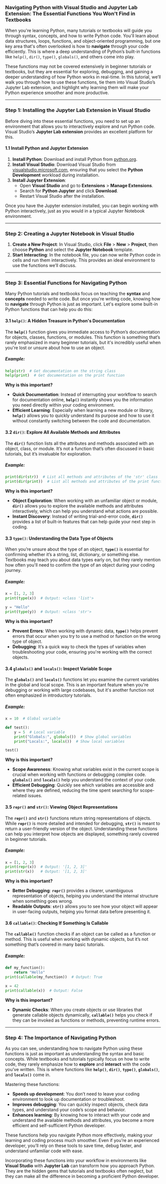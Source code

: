 
### Navigating Python with Visual Studio and Jupyter Lab Extension: The Essential Functions You Won't Find in Textbooks

When you're learning Python, many tutorials or textbooks will guide you through syntax, concepts, and how to write Python code. You'll learn about data structures, loops, functions, and object-oriented programming, but one key area that's often overlooked is how to **navigate** through your code efficiently. This is where a deep understanding of Python’s built-in functions like `help()`, `dir()`, `type()`, `globals()`, and others come into play.

These functions may not be covered extensively in beginner tutorials or textbooks, but they are essential for exploring, debugging, and gaining a deeper understanding of how Python works in real-time. In this tutorial, we’ll walk you through how to use these functions, tie them into Visual Studio’s Jupyter Lab extension, and highlight why learning them will make your Python experience smoother and more productive.

----------

### Step 1: Installing the Jupyter Lab Extension in Visual Studio

Before diving into these essential functions, you need to set up an environment that allows you to interactively explore and run Python code. Visual Studio’s **Jupyter Lab extension** provides an excellent platform for this.

#### **1.1 Install Python and Jupyter Extension**

1.  **Install Python**: Download and install Python from [python.org](https://www.python.org/downloads/).
2.  **Install Visual Studio**: Download Visual Studio from [visualstudio.microsoft.com](https://visualstudio.microsoft.com/), ensuring that you select the **Python Development** workload during installation.
3.  **Install Jupyter Extension**:
    -   Open **Visual Studio** and go to **Extensions** > **Manage Extensions**.
    -   Search for **Python Jupyter** and click **Download**.
    -   Restart Visual Studio after the installation.

Once you have the Jupyter extension installed, you can begin working with Python interactively, just as you would in a typical Jupyter Notebook environment.

----------

### Step 2: Creating a Jupyter Notebook in Visual Studio

1.  **Create a New Project**: In Visual Studio, click **File** > **New** > **Project**, then choose **Python** and select the **Jupyter Notebook** template.
2.  **Start Interacting**: In the notebook file, you can now write Python code in cells and run them interactively. This provides an ideal environment to use the functions we’ll discuss.

----------

### Step 3: Essential Functions for Navigating Python

Many Python tutorials and textbooks focus on teaching the **syntax** and **concepts** needed to write code. But once you're writing code, knowing how to **navigate** through Python is just as important. Let's explore some built-in Python functions that can help you do this:

#### **3.1 `help()`**: A Hidden Treasure in Python's Documentation

The **`help()`** function gives you immediate access to Python’s documentation for objects, classes, functions, or modules. This function is something that’s rarely emphasized in many beginner tutorials, but it's incredibly useful when you're lost or unsure about how to use an object.

##### Example:

```python
help(str)  # Get documentation on the string class
help(print)  # Get documentation on the print function

```

**Why is this important?**

-   **Quick Documentation**: Instead of interrupting your workflow to search for documentation online, **`help()`** instantly shows you the information you need directly within your coding environment.
-   **Efficient Learning**: Especially when learning a new module or library, **`help()`** allows you to quickly understand its purpose and how to use it without constantly switching between the code and documentation.

#### **3.2 `dir()`**: Explore All Available Methods and Attributes

The **`dir()`** function lists all the attributes and methods associated with an object, class, or module. It’s not a function that’s often discussed in basic tutorials, but it’s invaluable for exploration.

##### Example:

```python
print(dir(str))  # List all methods and attributes of the 'str' class
print(dir(print))  # List all methods and attributes of the print function

```

**Why is this important?**

-   **Object Exploration**: When working with an unfamiliar object or module, **`dir()`** allows you to explore the available methods and attributes interactively, which can help you understand what actions are possible.
-   **Instant Discovery**: Instead of writing trial-and-error code, **`dir()`** provides a list of built-in features that can help guide your next step in coding.

#### **3.3 `type()`**: Understanding the Data Type of Objects

When you’re unsure about the type of an object, **`type()`** is essential for confirming whether it’s a string, list, dictionary, or something else. Textbooks may teach you about data types early on, but they rarely mention how often you'll need to confirm the type of an object during your coding journey.

##### Example:

```python
x = [1, 2, 3]
print(type(x))  # Output: <class 'list'>

y = "Hello"
print(type(y))  # Output: <class 'str'>

```

**Why is this important?**

-   **Prevent Errors**: When working with dynamic data, **`type()`** helps prevent errors that occur when you try to use a method or function on the wrong type of object.
-   **Debugging**: It’s a quick way to check the types of variables when troubleshooting your code, ensuring you're working with the correct objects.

#### **3.4 `globals()` and `locals()`**: Inspect Variable Scope

The **`globals()`** and **`locals()`** functions let you examine the current variables in the global and local scope. This is an important feature when you're debugging or working with large codebases, but it's another function not often emphasized in introductory tutorials.

##### Example:

```python
x = 10  # Global variable

def test():
    y = 5  # Local variable
    print("Globals:", globals())  # Show global variables
    print("Locals:", locals())  # Show local variables

test()

```

**Why is this important?**

-   **Scope Awareness**: Knowing what variables exist in the current scope is crucial when working with functions or debugging complex code. **`globals()`** and **`locals()`** help you understand the context of your code.
-   **Efficient Debugging**: Quickly see which variables are accessible and where they are defined, reducing the time spent searching for scope-related issues.

#### **3.5 `repr()` and `str()`**: Viewing Object Representations

The **`repr()`** and **`str()`** functions return string representations of objects. While **`repr()`** is more detailed and intended for debugging, **`str()`** is meant to return a user-friendly version of the object. Understanding these functions can help you interpret how objects are displayed, something rarely covered in beginner tutorials.

##### Example:

```python
x = [1, 2, 3]
print(repr(x))  # Output: '[1, 2, 3]'
print(str(x))   # Output: '[1, 2, 3]'

```

**Why is this important?**

-   **Better Debugging**: **`repr()`** provides a clearer, unambiguous representation of objects, helping you understand the internal structure when something goes wrong.
-   **Readable Outputs**: **`str()`** allows you to see how your object will appear in user-facing outputs, helping you format data before presenting it.

#### **3.6 `callable()`**: Checking If Something Is Callable

The **`callable()`** function checks if an object can be called as a function or method. This is useful when working with dynamic objects, but it’s not something that’s covered in many basic tutorials.

##### Example:

```python
def my_function():
    return "Hello"
print(callable(my_function))  # Output: True

x = 42
print(callable(x))  # Output: False

```

**Why is this important?**

-   **Dynamic Checks**: When you create objects or use libraries that generate callable objects dynamically, **`callable()`** helps you check if they can be invoked as functions or methods, preventing runtime errors.

----------

### Step 4: The Importance of Navigating Python

As you can see, understanding how to navigate Python using these functions is just as important as understanding the syntax and basic concepts. While textbooks and tutorials typically focus on how to write code, they rarely emphasize how to **explore** and **interact** with the code you’ve written. This is where functions like **`help()`**, **`dir()`**, **`type()`**, **`globals()`**, and **`locals()`** come in.

Mastering these functions:

-   **Speeds up development**: You don’t need to leave your coding environment to look up documentation or troubleshoot.
-   **Improves debugging**: You can quickly inspect objects, check data types, and understand your code’s scope and behavior.
-   **Enhances learning**: By knowing how to interact with your code and understand the available methods and attributes, you become a more efficient and self-sufficient Python developer.

These functions help you navigate Python more effectively, making your learning and coding process much smoother. Even if you’re an experienced developer, you’ll rely on these tools to save time, debug faster, and understand unfamiliar code with ease.

Incorporating these functions into your workflow in environments like **Visual Studio** with **Jupyter Lab** can transform how you approach Python. They are the hidden gems that tutorials and textbooks often neglect, but they can make all the difference in becoming a proficient Python developer.
